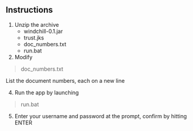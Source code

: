 ## Instructions
1. Unzip the archive 
   - windchill-0.1.jar 
   - trust.jks
   - doc_numbers.txt
   - run.bat
3. Modify 
> doc_numbers.txt

List the document numbers, each on a new line

4. Run the app by launching 
> run.bat
5. Enter your username and password at the prompt, confirm by hitting ENTER